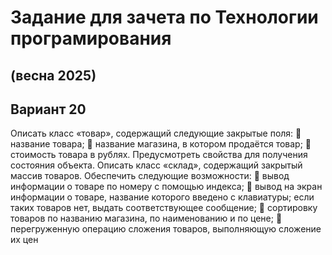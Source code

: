# Задание для зачета по Технологии програмирования
## (весна 2025)
## Вариант 20
Описать класс «товар», содержащий следующие закрытые поля:
 название товара;
 название магазина, в котором продаётся товар;
 стоимость товара в рублях.
Предусмотреть свойства для получения состояния объекта.
Описать класс «склад», содержащий закрытый массив товаров. Обеспечить следующие
возможности:
 вывод информации о товаре по номеру с помощью индекса;
 вывод на экран информации о товаре, название которого введено с клавиатуры; если
таких товаров нет, выдать соответствующее сообщение;
 сортировку товаров по названию магазина, по наименованию и по цене;
 перегруженную операцию сложения товаров, выполняющую сложение их цен
